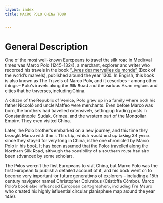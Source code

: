 ```yaml
---
layout: index
title: MACRO POLO CHINA TOUR


---
```


# General Description

<p> One of the most well-known Europeans to travel the silk road in Medieval times was Marco Polo (1245-1324), a merchant, explorer and writer who recorded his travels in the book <a href="https://books.google.com.ni/books?id=l_PfPgAACAAJ&dq=Livres+des"> “Livres des merveilles du monde” </a>(Book of the world’s marvels), published around the year 1300. In English, this book is also known as The Travels of Marco Polo, and it describes – among other things – Polo’s travels along the Silk Road and the various Asian regions and cities that he traverses, including China.</p>
<p> A citizen of the Republic of Venice, Polo grew up in a family where both his father Niccoló and uncle Maffeo were merchants. Even before Marco was born, the brothers had travelled extensively, setting up trading posts in Constantinople, Sudak, Crimea, and the western part of the Mongolian Empire. They even visited China.</p>
<p> Later, the Polo brother’s embarked on a new journey, and this time they brought Marco with them. This trip, which would end up taking 24 years since they stayed for very long in China, is the one chronicled by Marco Polo in his book. It has been assumed that the Polos travelled along the Northern Silk Road, although the possibility of a southern route has also been advanced by some scholars.</p>
<p> The Polos weren’t the first Europeans to visit China, but Marco Polo was the first European to publish a detailed account of it, and his book went on to become very important for future generations of explorers – including a 15th century navigator named Christopher Columbus (Cristòffa Cómbo). Marco Polo’s book also influenced European cartographers, including Fra Mauro who created his highly influential circular planisphere map around the year 1450.</p>

